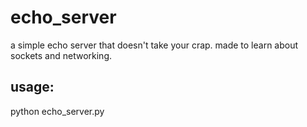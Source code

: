 # echo_server

a simple echo server that doesn't take your crap. made to learn about sockets and networking.

## usage:

python echo_server.py
